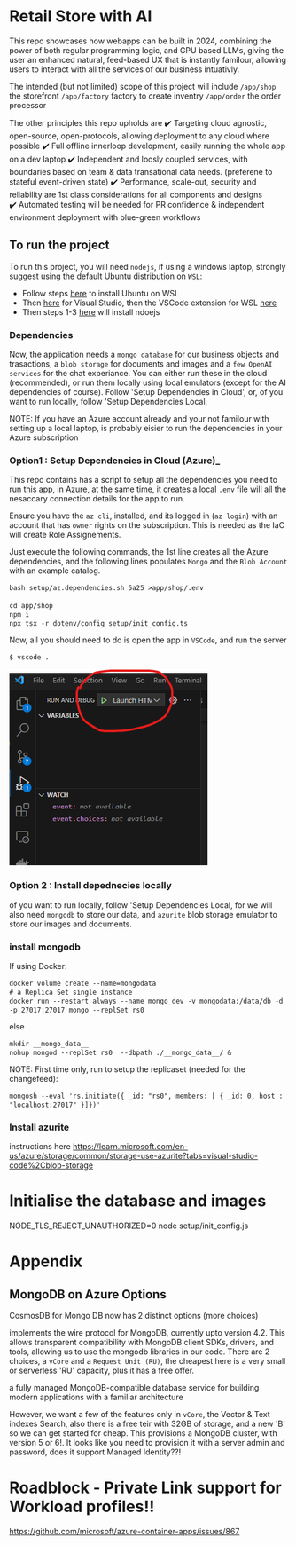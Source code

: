 

# Retail Store with AI

This repo showcases how webapps can be built in 2024, combining the power of both regular programming logic, and GPU based LLMs, giving the user an enhanced natural, feed-based UX that is instantly familour, allowing users to interact with all the services of our business intuativly.

The intended (but not limited) scope of this project will include
 `/app/shop` the storefront
 `/app/factory` factory to create inventry
 `/app/order` the order processor

The other principles this repo upholds are
 :heavy_check_mark:  Targeting cloud agnostic, open-source, open-protocols, allowing deployment to any cloud where possible
 :heavy_check_mark:  Full offline innerloop development, easily running the whole app on a dev laptop
 :heavy_check_mark:  Independent and loosly coupled services, with boundaries based on team & data transational data needs. (preferene to stateful event-driven state)
 :heavy_check_mark:  Performance, scale-out, security and reliability are 1st class considerations for all components and designs  
 :heavy_check_mark:  Automated testing will be needed for PR confidence & independent environment deployment with blue-green workflows  


## To run the project

To run this project, you will need `nodejs`,  if using a windows laptop, strongly suggest using the default Ubuntu distribution on `WSL`:

 * Follow steps [here](https://learn.microsoft.com/en-us/windows/wsl/install) to install Ubuntu on WSL
 * Then [here](https://code.visualstudio.com/) for Visual Studio, then the VSCode extension for WSL [here](https://marketplace.visualstudio.com/items?itemName=ms-vscode-remote.remote-wsl)
 * Then steps 1-3 [here](https://github.com/nodesource/distributions?tab=readme-ov-file#installation-instructions) will install ndoejs 

### Dependencies

Now, the application needs a `mongo database` for our business objects and trasactions, a `blob storage` for documents and images and a `few OpenAI services` for the chat experiance.  You can either run these in the cloud (recommended), or run them locally using local emulators (except for the AI dependencies of course). Follow 'Setup Dependencies in Cloud', or, of you want to run locally, follow 'Setup Dependencies Local,

NOTE: If you have an Azure account already and your not familour with setting up a local laptop, is probably eisier to run the dependencies in your Azure subscription

### Option1 : Setup Dependencies in Cloud (Azure)_

This repo contains has a script to setup all the dependencies you need to run this app, in Azure, at the same time, it creates a local `.env` file will all the nesaccary connection details for the app to run.

Ensure you have the `az cli`, installed, and its logged in (`az login`) with an account that has `owner` rights on the subscription.  This is needed as the IaC will create Role Assignements.

Just execute the following commands, the 1st line creates all the Azure dependencies, and the following lines populates `Mongo` and the `Blob Account` with an example catalog.

```
bash setup/az.dependencies.sh 5a25 >app/shop/.env

cd app/shop
npm i
npx tsx -r dotenv/config setup/init_config.ts
```

Now, all you should need to do is open the app in `VSCode`, and run the server

```
$ vscode .
```
![VSCode Debug](./docs/vscodedebug.png)




### Option 2 : Install depednecies locally

 of you want to run locally, follow 'Setup Dependencies Local,  for we will also need `mongodb` to store our data, and `azurite` blob storage emulator to store our images and documents.


### install mongodb

If using Docker:

```
docker volume create --name=mongodata
# a Replica Set single instance
docker run --restart always --name mongo_dev -v mongodata:/data/db -d -p 27017:27017 mongo --replSet rs0
```
else

```
mkdir __mongo_data__
nohup mongod --replSet rs0  --dbpath ./__mongo_data__/ &
```

NOTE: First time only, run to setup the replicaset (needed for the changefeed):
```
mongosh --eval 'rs.initiate({ _id: "rs0", members: [ { _id: 0, host : "localhost:27017" }]})'
```

### Install azurite

instructions here https://learn.microsoft.com/en-us/azure/storage/common/storage-use-azurite?tabs=visual-studio-code%2Cblob-storage



# Initialise the database and images


NODE_TLS_REJECT_UNAUTHORIZED=0  node setup/init_config.js



# Appendix

## MongoDB on Azure Options

CosmosDB for Mongo DB now has 2 distinct options (more choices)

implements the wire protocol for MongoDB, currently upto version 4.2. This allows transparent compatibility with MongoDB client SDKs, drivers, and tools, allowing us to use the mongodb libraries in our code.
There are 2 choices, a `vCore` and a `Request Unit (RU)`, the cheapest here is a very small or serverless 'RU' capacity, plus it has a free offer.  

a fully managed MongoDB-compatible database service for building modern applications with a familiar architecture

However, we want a few of the features only in `vCore`, the Vector & Text indexes Search, also there is a free teir with 32GB of storage, and a new 'B' so we can get started for cheap.  This provisions a MongoDB cluster, with version 5 or 6!. It looks like you need to provision it with a server admin and password, does it support Managed Identity??!



#  Roadblock - Private Link support for Workload profiles!!
https://github.com/microsoft/azure-container-apps/issues/867

